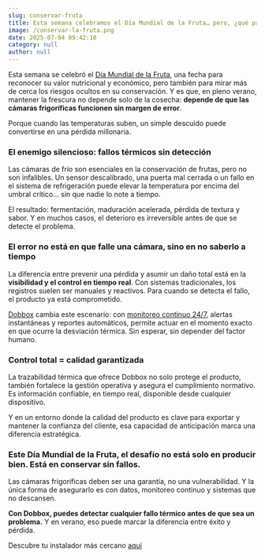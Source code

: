 ```yaml
---
slug: conservar-fruta
title: Esta semana celebramos el Día Mundial de la Fruta… pero, ¿qué pasa si una cámara frigorífica falla y nadie se entera?
image: /conservar-la-fruta.png
date: 2025-07-04 09:42:10
category: null
author: null
---
```

Esta semana se celebró el [Día Mundial de la Fruta](https://www.instagram.com/p/DLjenTwh4cU/), una fecha para reconocer su valor nutricional y económico, pero también para mirar más de cerca los riesgos ocultos en su conservación. Y es que, en pleno verano, mantener la frescura no depende solo de la cosecha: **depende de que las cámaras frigoríficas funcionen sin margen de error**.

Porque cuando las temperaturas suben, un simple descuido puede convertirse en una pérdida millonaria.

### El enemigo silencioso: fallos térmicos sin detección

Las cámaras de frío son esenciales en la conservación de frutas, pero no son infalibles. Un sensor descalibrado, una puerta mal cerrada o un fallo en el sistema de refrigeración puede elevar la temperatura por encima del umbral crítico… sin que nadie lo note a tiempo.

El resultado: fermentación, maduración acelerada, pérdida de textura y sabor. Y en muchos casos, el deterioro es irreversible antes de que se detecte el problema.

### El error no está en que falle una cámara, sino en no saberlo a tiempo

La diferencia entre prevenir una pérdida y asumir un daño total está en la **visibilidad y el control en tiempo real**. Con sistemas tradicionales, los registros suelen ser manuales y reactivos. Para cuando se detecta el fallo, el producto ya está comprometido.


[Dobbox](https://dobbox.com/) cambia este escenario: con [monitoreo continuo 24/7](https://dobbox.com/catalogo-sensor-de-temperatura-receptor/), alertas instantáneas y reportes automáticos, permite actuar en el momento exacto en que ocurre la desviación térmica. Sin esperar, sin depender del factor humano.

### Control total = calidad garantizada

La trazabilidad térmica que ofrece Dobbox no solo protege el producto, también fortalece la gestión operativa y asegura el cumplimiento normativo. Es información confiable, en tiempo real, disponible desde cualquier dispositivo.

Y en un entorno donde la calidad del producto es clave para exportar y mantener la confianza del cliente, esa capacidad de anticipación marca una diferencia estratégica.

### Este Día Mundial de la Fruta, el desafío no está solo en producir bien. Está en conservar sin fallos.

Las cámaras frigoríficas deben ser una garantía, no una vulnerabilidad. Y la única forma de asegurarlo es con datos, monitoreo continuo y sistemas que no descansen.

**Con Dobbox, puedes detectar cualquier fallo térmico antes de que sea un problema.**
Y en verano, eso puede marcar la diferencia entre éxito y pérdida.

Descubre tu instalador más cercano [aquí](https://dobbox.com/busca-tu-instalador/)

